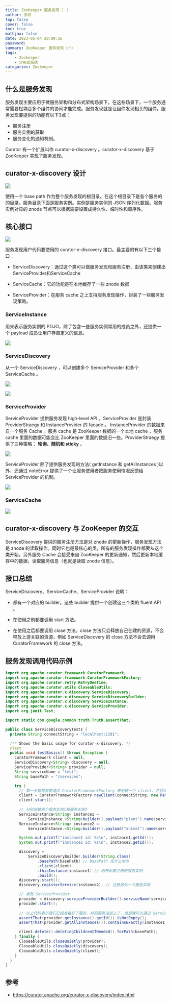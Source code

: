 ```yaml
---
title: ZooKeeper 服务发现（一）
author: 张权
top: false
cover: false
toc: true
mathjax: false
date: 2023-05-04 20:09:16
password:
summary: ZooKeeper 服务发现（一）
tags:
	- Zookeeper
	- 分布式系统
categories: Zookeeper
---
```


## 什么是服务发现

服务发现主要应用于微服务架构和分布式架构场景下。在这些场景下，一个服务通常需要松耦合多个组件的协同才能完成。服务发现就是让组件发现相关的组件。服务发现要提供的功能有以下3点： 

* 服务注册
* 服务实例的获取
* 服务变化的通知机制。

Curator 有一个扩展叫作 curator-x-discovery 。curator-x-discovery 基于 ZooKeeper 实现了服务发现。

## curator-x-discovery 设计

![](https://cdn.jsdelivr.net/gh/dendi875/images/PicGo/20230413211315.png)

使用一个 base path 作为整个服务发现的根目录。在这个根目录下是各个服务的的目录。服务目录下面是服务实例。实例是服务实例的 JSON 序列化数据。服务实例对应的 znode 节点可以根据需要设置成持久性、临时性和顺序性。

## 核心接口

![](https://cdn.jsdelivr.net/gh/dendi875/images/PicGo/20230413211509.png)

服务发现用户代码要使用的 curator-x-discovery 接口。最主要的有以下三个接口：

* ServiceDiscovery：通过这个类可以做服务发现和服务注册，由该类来创建出 ServiceProvider和ServiceCache
* ServiceCache：它的功能是在本地缓存了一些 znode 数据

* ServiceProvider：在服务 cache 之上支持服务发现操作，封装了一些服务发现策略。 

### ServiceInstance

用来表示服务实例的 POJO，除了包含一些服务实例常用的成员之外，还提供一个 payload 成员让用户存自定义的信息。

![](https://cdn.jsdelivr.net/gh/dendi875/images/PicGo/20230413212436.png)

### ServiceDiscovery

从一个 ServiceDiscovery ，可以创建多个 ServiceProvider 和多个 ServiceCache 。

![](https://cdn.jsdelivr.net/gh/dendi875/images/PicGo/20230413212605.png)

![](https://cdn.jsdelivr.net/gh/dendi875/images/PicGo/20230413212801.png)

### ServiceProvider

ServiceProvider 提供服务发现 high-level API 。ServiceProvider 是封装 ProviderStraegy 和 InstanceProvider 的 facade 。 InstanceProvider 的数据来自一个服务 Cache 。服务 cache 是 ZooKeeper 数据的一个本地 cache ，服务 cache 里面的数据可能会比 ZooKeeper 里面的数据旧一些。ProviderStraegy 提供了三种策略： **轮询、随机和 sticky** 。

![](https://cdn.jsdelivr.net/gh/dendi875/images/PicGo/20230413213010.png)

ServiceProvider 除了提供服务发现的方法( getInstance 和 getAllInstances )以外，还通过 noteError 提供了一个让服务使用者把服务使用情况反馈给 ServiceProvider 的机制。

![](https://cdn.jsdelivr.net/gh/dendi875/images/PicGo/20230413213223.png)

### ServiceCache

![](https://cdn.jsdelivr.net/gh/dendi875/images/PicGo/20230413213733.png)

## curator-x-discovery 与 ZooKeeper 的交互

ServiceDiscovery 提供的服务注册方法是对 znode 的更新操作，服务发现方法是 znode 的读取操作。同时它也是最核心的类，所有的服务发现操作都要从这个类开始。另外服务 Cache 会接受来自 ZooKeeper 的更新通知，然后更新本地缓存中的数据，读取服务信息（也就是读取 znode 信息）。

## 接口总结

ServiceDiscovery、ServiceCache、ServiceProvider 说明：

* 都有一个对应的 builder。这些 builder 提供一个创建这三个类的 fluent API 。 

* 在使用之前都要调用 start 方法。 

* 在使用之后都要调用 close 方法。close 方法只会释放自己创建的资源，不会释放上游关联的资源，例如 ServiceDiscovery 的 close 方法不会去调用 CuratorFramework 的 close 方法。

## 服务发现调用代码示例

```java
import org.apache.curator.framework.CuratorFramework;
import org.apache.curator.framework.CuratorFrameworkFactory;
import org.apache.curator.retry.RetryOneTime;
import org.apache.curator.utils.CloseableUtils;
import org.apache.curator.x.discovery.ServiceDiscovery;
import org.apache.curator.x.discovery.ServiceDiscoveryBuilder;
import org.apache.curator.x.discovery.ServiceInstance;
import org.apache.curator.x.discovery.ServiceProvider;
import org.junit.Test;

import static com.google.common.truth.Truth.assertThat;

public class ServiceDiscoveryTests {
  private String connectString = "localhost:2181";

  /** Shows the basic usage for curator-x-discovery. */
  @Test
  public void testBasics() throws Exception {
    CuratorFramework client = null;
    ServiceDiscovery<String> discovery = null;
    ServiceProvider<String> provider = null;
    String serviceName = "test";
    String basePath = "/services";

    try {
      // 第一步都是需要通过 CuratorFrameworkFactory 来创建一个 client，并且使用 clinet 之前要 start 一下
      client = CuratorFrameworkFactory.newClient(connectString, new RetryOneTime(1));
      client.start();
		
      // 分别创建两个服务实例1和服务实例2
      ServiceInstance<String> instance1 =
          ServiceInstance.<String>builder().payload("plant").name(serviceName).port(10064).build();
      ServiceInstance<String> instance2 =
          ServiceInstance.<String>builder().payload("animal").name(serviceName).port(10065).build();

      System.out.printf("instance1 id: %s\n", instance1.getId());
      System.out.printf("instance2 id: %s\n", instance2.getId());

      discovery =
          ServiceDiscoveryBuilder.builder(String.class)
              .basePath(basePath) // basePath 在什么地方
              .client(client)
              .thisInstance(instance1) // 刚开始要注册的服务实例
              .build();
      discovery.start();
      discovery.registerService(instance2); // 注册另外一个服务实例

      // 拿到 ServiceProvider
      provider = discovery.serviceProviderBuilder().serviceName(serviceName).build();
      provider.start();
		
      // 以上代码表示我们已经准备好了服务，并把服务注册上了，然后就可以通过 ServiceProvider 去拿注册的服务实例来做服务发现
      assertThat(provider.getInstance().getId()).isNotEmpty();
      assertThat(provider.getAllInstances()).containsExactly(instance1, instance2);

      client.delete().deletingChildrenIfNeeded().forPath(basePath);
    } finally {
      CloseableUtils.closeQuietly(provider);
      CloseableUtils.closeQuietly(discovery);
      CloseableUtils.closeQuietly(client);
    }
  }
}
```

## 参考

* https://curator.apache.org/curator-x-discovery/index.html